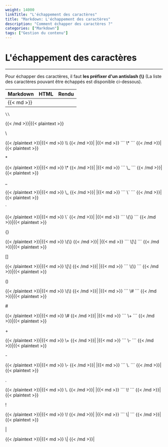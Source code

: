 ```yaml
---
weight: 14000
linkTitle: "L'échappement des caractères"
title: "Markdown: L'échappement des caractères"
description: "Comment échapper des caractères ?"
categories: ["Markdown"]
tags: ["Gestion du contenu"]
---
```


# L'échappement des caractères
---

Pour échapper des caractères, il faut **les préfixer d'un antislash (\\)** (La liste des caractères pouvant être échappés est disponible ci-dessous).

| Markdown | HTML | Rendu |
| -------- | ---- | ----- |
|{{< md >}}
```
\\
```
{{< /md >}}|{{< plaintext >}}
<p>\<p>
{{< /plaintext >}}|{{< md >}}
\\
{{< /md >}}|
|{{< md >}}
```
\*
```
{{< /md >}}|{{< plaintext >}}
<p>*<p>
{{< /plaintext >}}|{{< md >}}
\*
{{< /md >}}|
|{{< md >}}
```
\_
```
{{< /md >}}|{{< plaintext >}}
<p>_<p>
{{< /plaintext >}}|{{< md >}}
\_
{{< /md >}}|
|{{< md >}}
```
\`
```
{{< /md >}}|{{< plaintext >}}
<p>`<p>
{{< /plaintext >}}|{{< md >}}
\`
{{< /md >}}|
|{{< md >}}
```
\{\}
```
{{< /md >}}|{{< plaintext >}}
<p>{}<p>
{{< /plaintext >}}|{{< md >}}
\{\}
{{< /md >}}|
|{{< md >}}
```
\[\]
```
{{< /md >}}|{{< plaintext >}}
<p>[]<p>
{{< /plaintext >}}|{{< md >}}
\[\]
{{< /md >}}|
|{{< md >}}
```
\(\)
```
{{< /md >}}|{{< plaintext >}}
<p>()<p>
{{< /plaintext >}}|{{< md >}}
\(\)
{{< /md >}}|
|{{< md >}}
```
\#
```
{{< /md >}}|{{< plaintext >}}
<p>#<p>
{{< /plaintext >}}|{{< md >}}
\#
{{< /md >}}|
|{{< md >}}
```
\+
```
{{< /md >}}|{{< plaintext >}}
<p>+<p>
{{< /plaintext >}}|{{< md >}}
\+
{{< /md >}}|
|{{< md >}}
```
\-
```
{{< /md >}}|{{< plaintext >}}
<p>-<p>
{{< /plaintext >}}|{{< md >}}
\-
{{< /md >}}|
|{{< md >}}
```
\.
```
{{< /md >}}|{{< plaintext >}}
<p>.<p>
{{< /plaintext >}}|{{< md >}}
\.
{{< /md >}}|
|{{< md >}}
```
\!
```
{{< /md >}}|{{< plaintext >}}
<p>!<p>
{{< /plaintext >}}|{{< md >}}
\!
{{< /md >}}|
|{{< md >}}
```
\|
```
{{< /md >}}|{{< plaintext >}}
<p>|<p>
{{< /plaintext >}}|{{< md >}}
\|
{{< /md >}}|

